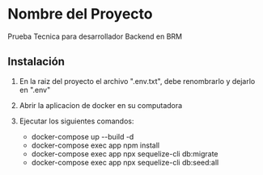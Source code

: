 # Nombre del Proyecto

Prueba Tecnica para desarrollador Backend en BRM

##  Instalación

 1. En la raiz del proyecto el archivo ".env.txt", debe renombrarlo y dejarlo en ".env"

 2. Abrir la aplicacion de docker en su computadora

 3. Ejecutar los siguientes comandos:

    - docker-compose up --build -d
    - docker-compose exec app npm install
    - docker-compose exec app npx sequelize-cli db:migrate 
    - docker-compose exec app npx sequelize-cli db:seed:all   
